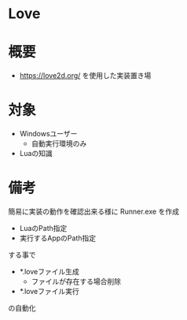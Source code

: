# Love

# 概要
* https://love2d.org/  を使用した実装置き場

# 対象

* Windowsユーザー
   * 自動実行環境のみ
* Luaの知識

# 備考

簡易に実装の動作を確認出来る様に
Runner.exe
を作成

* LuaのPath指定
* 実行するAppのPath指定

する事で

* *.loveファイル生成
   * ファイルが存在する場合削除
* *.loveファイル実行

の自動化

